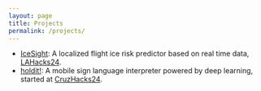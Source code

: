 ```yaml
---
layout: page
title: Projects
permalink: /projects/
---
```


- [IceSight](https://github.com/kevvyv/IceSight): A localized flight ice risk predictor based on real time data, [LAHacks24](https://devpost.com/software/icesight).
- [holdit!](https://github.com/holdit-labs): A mobile sign language interpreter powered by deep learning, started at [CruzHacks24](https://devpost.com/software/holdit-1b2d9n).



